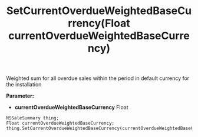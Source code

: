 ﻿---
uid: crmscript_ref_NSSaleSummary_SetCurrentOverdueWeightedBaseCurrency
title: SetCurrentOverdueWeightedBaseCurrency(Float currentOverdueWeightedBaseCurrency)
intellisense: NSSaleSummary.SetCurrentOverdueWeightedBaseCurrency
keywords: NSSaleSummary, GetCurrentOverdueWeightedBaseCurrency
so.topic: reference
---

Weighted sum for all overdue sales within the period in default currency for the installation

**Parameter:** 
 - **currentOverdueWeightedBaseCurrency** Float

```crmscript
NSSaleSummary thing;
Float currentOverdueWeightedBaseCurrency;
thing.SetCurrentOverdueWeightedBaseCurrency(currentOverdueWeightedBaseCurrency);
```

